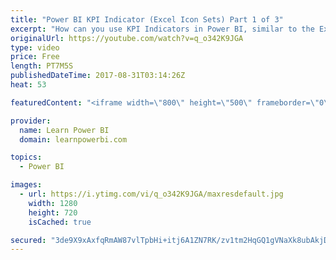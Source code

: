 ```yaml
---
title: "Power BI KPI Indicator (Excel Icon Sets) Part 1 of 3"
excerpt: "How can you use KPI Indicators in Power BI, similar to the Excel Conditional Formatting Icon Sets? In this video I show you the first approach - Using DAX Measures. **SUBSCRIBE to my channel to be notified as soon as new videos go live https://goo.gl/NdfdVH ** ----------------------------------------------------------------------"
originalUrl: https://youtube.com/watch?v=q_o342K9JGA
type: video
price: Free
length: PT7M5S
publishedDateTime: 2017-08-31T03:14:26Z
heat: 53

featuredContent: "<iframe width=\"800\" height=\"500\" frameborder=\"0\" src=\"https://www.youtube.com/embed/q_o342K9JGA\" allow=\"accelerometer; autoplay; encrypted-media; gyroscope; picture-in-picture\" allowfullscreen></iframe>"

provider:
  name: Learn Power BI
  domain: learnpowerbi.com

topics:
  - Power BI

images:
  - url: https://i.ytimg.com/vi/q_o342K9JGA/maxresdefault.jpg
    width: 1280
    height: 720
    isCached: true

secured: "3de9X9xAxfqRmAW87vlTpbHi+itj6A1ZN7RK/zv1tm2HqGQ1gVNaXk8ubAkjDslJNX4PmaHtVvnGLjduXTjjFTg6GxxEzvFO5bNRvUzh8BDj6BrSjsELEpxuwbxR76YTu0CYyaU0+e22p3Hs7pStVw5Qa9s2oItK7OIBXglz9PThbh55aHENyPgownSEbp2I/9YiaYOF1rXcVBw5Q7w4m/BSUgW2q8yOAuY0yYm0yQijkkolYGgKs5w6+T8MiDJwZ6ENy7LbIQx5kIlwg/jIoaUYR5hBZ2zms+8YwOsKCVSQu+Br+gthGTt4PC/nIGwPoDW7D6C/ZKiL7xBZBpiQlyLuasCzwPY8TOgW+wG11F3tAe+xzIxQnx8R41oP5ajiDqPDjnCQkdkDHU/tvJntpj4AEc+mI1W6e6i8B/4y4Vc=;k60PgvyM156XnVPJ4nx03Q=="
---
```


